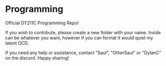 # Programming
Official DT211C Programming Repo!

If you wish to contribute, please create a new folder with your name. Inside can be whatever you want, however if you can format it would quiet my latent OCD.

If you need any help or assistance, contact "Saul", "OtherSaul" or "DylanC" on the discord.
Happy sharing!
